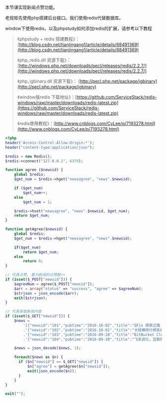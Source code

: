 本节课实现新闻点赞功能。

老规矩先使用php搭建后台接口。我们使用redis代替数据库。

window下使用redis，以及phpstudy如何添加redis的扩展，请参考以下教程

> 《phpstudy + redis 搭建教程》： [http://blog.csdn.net/tianjingang1/article/details/68491369](http://blog.csdn.net/tianjingang1/article/details/68491369)
>
> 《php\_redis.dll 资源下载》：[http://windows.php.net/downloads/pecl/releases/redis/2.2.7/](http://windows.php.net/downloads/pecl/releases/redis/2.2.7/)
>
> 《php\_igbinary.dll 资源下载》： [http://pecl.php.net/package/igbinary](http://pecl.php.net/package/igbinary)
>
> 《window版redis 下载地址》：[https://github.com/ServiceStack/redis-windows/raw/master/downloads/redis-latest.zip](https://github.com/ServiceStack/redis-windows/raw/master/downloads/redis-latest.zip)
>
> 《redis使用教程》：[http://www.cnblogs.com/CyLee/p/7193278.html](http://www.cnblogs.com/CyLee/p/7193278.html)

```php
<?php
header('Access-Control-Allow-Origin:*');  
header("content-type:application/json");

$redis = new Redis();
$redis->connect("127.0.0.1", 6379);

function agree ($newsid) {
    global $redis;
    $get_num = $redis->hget("newsagree", "news".$newsid);

    if ($get_num)
        $get_num++;
    else
        $get_num = 1;

    $redis->hset("newsagree", "news".$newsid, $get_num);
    return $get_num;
}

function getAgree($newsid) {
    global $redis;
    $get_num = $redis->hget("newsagree", "news".$newsid);

    if($get_num)
        return $get_num;
    else
        return 0;
}

// 代表点赞, 要为新闻的点赞数++
if (isset($_POST["newsid"])) {   
    $agreeNum = agree($_POST["newsid"]);
    $arr = array("status" => "success", "agree" => $agreeNum);
    $strjson = json_encode($arr);   
    exit($strjson);
}

// 代表获取新闻内容
if (isset($_GET["newsid"])) { 
    $news = 
        '[{"newsid":"101","pubtime":"2016-10-02","title":"QFix 探索之路 —— 手Q热补丁轻量级方案 ","desc":"QFix是手Q团队近期推出的一种新的Android热补丁方案，在不影响App运行时性能（无需插桩去preverify）的前提下有效地规避了"},'
        .'{"newsid":"102","pubtime":"2016-10-01","title":"大规模排行榜系统实践及挑战 ","desc":" 如何支持业务接近接入，数万乃至几十万级排行榜自动化申请调度？选择什么样的存储引擎？怎样避免各业务资源抢占? "},'
        .'{"newsid":"103","pubtime":"2016-09-28","title":"BitBucket Cloud新增Git大文件存储Beta支持 ","desc":"Git LFS背后的基本理念是将大型二进制文件存储在并行存储中，而Git库只包含到那些文件的轻量级引用"},'
        .'{"newsid":"104","pubtime":"2016-09-30","title":"飞天进化，互联网、数据和计算的聚变 ","desc":"阿里巴巴技术委员会主席王坚发布的新书《在线》，被外界视作阿里巴巴技术体系总设计师的王坚出版的第一本著作，吸引了众多参会者的兴趣"}]';

    $news = json_decode($news, 1);

    foreach($news as $n) {
      if ($n["newsid"] == $_GET["newsid"]) {
          $n["agree"] = getAgree($n["newsid"]);
          exit(json_encode($n));
      }
    }
}

exit("");
```



